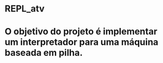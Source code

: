 # REPL_atv
# O objetivo do projeto é implementar um interpretador para uma máquina baseada em pilha.
